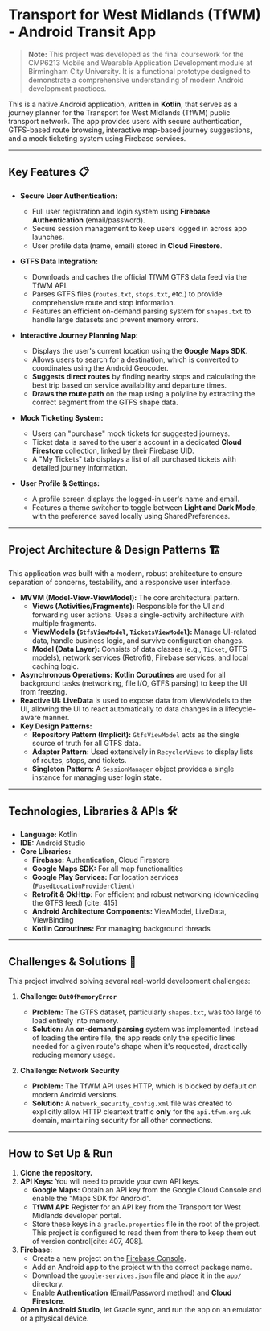 # Transport for West Midlands (TfWM) - Android Transit App

> **Note:** This project was developed as the final coursework for the CMP6213 Mobile and Wearable Application Development module at Birmingham City University. It is a functional prototype designed to demonstrate a comprehensive understanding of modern Android development practices.

This is a native Android application, written in **Kotlin**, that serves as a journey planner for the Transport for West Midlands (TfWM) public transport network. The app provides users with secure authentication, GTFS-based route browsing, interactive map-based journey suggestions, and a mock ticketing system using Firebase services.


---

## Key Features 📋

* **Secure User Authentication:**
    * Full user registration and login system using **Firebase Authentication** (email/password).
    * Secure session management to keep users logged in across app launches.
    * User profile data (name, email) stored in **Cloud Firestore**.

* **GTFS Data Integration:**
    * Downloads and caches the official TfWM GTFS data feed via the TfWM API.
    * Parses GTFS files (`routes.txt`, `stops.txt`, etc.) to provide comprehensive route and stop information.
    * Features an efficient on-demand parsing system for `shapes.txt` to handle large datasets and prevent memory errors.

* **Interactive Journey Planning Map:**
    * Displays the user's current location using the **Google Maps SDK**.
    * Allows users to search for a destination, which is converted to coordinates using the Android Geocoder.
    * **Suggests direct routes** by finding nearby stops and calculating the best trip based on service availability and departure times.
    * **Draws the route path** on the map using a polyline by extracting the correct segment from the GTFS shape data.

* **Mock Ticketing System:**
    * Users can "purchase" mock tickets for suggested journeys.
    * Ticket data is saved to the user's account in a dedicated **Cloud Firestore** collection, linked by their Firebase UID.
    * A "My Tickets" tab displays a list of all purchased tickets with detailed journey information.

* **User Profile & Settings:**
    * A profile screen displays the logged-in user's name and email.
    * Features a theme switcher to toggle between **Light and Dark Mode**, with the preference saved locally using SharedPreferences.

---

## Project Architecture & Design Patterns 🏗️

This application was built with a modern, robust architecture to ensure separation of concerns, testability, and a responsive user interface.

* **MVVM (Model-View-ViewModel):** The core architectural pattern.
    * **Views (Activities/Fragments):** Responsible for the UI and forwarding user actions. Uses a single-activity architecture with multiple fragments.
    * **ViewModels (`GtfsViewModel`, `TicketsViewModel`):** Manage UI-related data, handle business logic, and survive configuration changes.
    * **Model (Data Layer):** Consists of data classes (e.g., `Ticket`, GTFS models), network services (Retrofit), Firebase services, and local caching logic.
* **Asynchronous Operations:** **Kotlin Coroutines** are used for all background tasks (networking, file I/O, GTFS parsing) to keep the UI from freezing.
* **Reactive UI:** **LiveData** is used to expose data from ViewModels to the UI, allowing the UI to react automatically to data changes in a lifecycle-aware manner.
* **Key Design Patterns:**
    * **Repository Pattern (Implicit):** `GtfsViewModel` acts as the single source of truth for all GTFS data.
    * **Adapter Pattern:** Used extensively in `RecyclerViews` to display lists of routes, stops, and tickets.
    * **Singleton Pattern:** A `SessionManager` object provides a single instance for managing user login state.

---

## Technologies, Libraries & APIs 🛠️

* **Language:** Kotlin
* **IDE:** Android Studio
* **Core Libraries:**
    * **Firebase:** Authentication, Cloud Firestore 
    * **Google Maps SDK:** For all map functionalities
    * **Google Play Services:** For location services (`FusedLocationProviderClient`) 
    * **Retrofit & OkHttp:** For efficient and robust networking (downloading the GTFS feed) [cite: 415]
    * **Android Architecture Components:** ViewModel, LiveData, ViewBinding 
    * **Kotlin Coroutines:** For managing background threads 

---

## Challenges & Solutions 🧠

This project involved solving several real-world development challenges:

1.  **Challenge: `OutOfMemoryError`**
    * **Problem:** The GTFS dataset, particularly `shapes.txt`, was too large to load entirely into memory.
    * **Solution:** An **on-demand parsing** system was implemented. Instead of loading the entire file, the app reads only the specific lines needed for a given route's shape when it's requested, drastically reducing memory usage.

2.  **Challenge: Network Security**
    * **Problem:** The TfWM API uses HTTP, which is blocked by default on modern Android versions.
    * **Solution:** A `network_security_config.xml` file was created to explicitly allow HTTP cleartext traffic **only** for the `api.tfwm.org.uk` domain, maintaining security for all other connections.

---

## How to Set Up & Run

1.  **Clone the repository.**
2.  **API Keys:** You will need to provide your own API keys.
    * **Google Maps:** Obtain an API key from the Google Cloud Console and enable the "Maps SDK for Android".
    * **TfWM API:** Register for an API key from the Transport for West Midlands developer portal.
    * Store these keys in a `gradle.properties` file in the root of the project. This project is configured to read them from there to keep them out of version control[cite: 407, 408].
3.  **Firebase:**
    * Create a new project on the [Firebase Console](https://console.firebase.google.com/).
    * Add an Android app to the project with the correct package name.
    * Download the `google-services.json` file and place it in the `app/` directory.
    * Enable **Authentication** (Email/Password method) and **Cloud Firestore**.
4.  **Open in Android Studio**, let Gradle sync, and run the app on an emulator or a physical device.